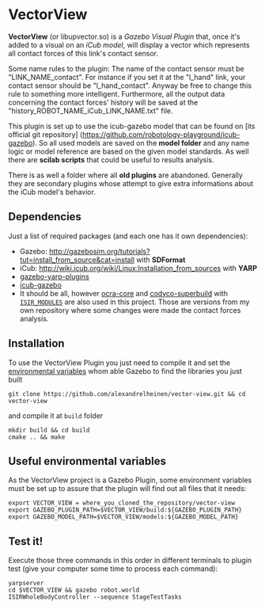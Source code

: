 # VectorView #

**VectorView** (or libupvector.so) is a *Gazebo Visual Plugin* that, once it's added to a visual on an *iCub model*, will display a vector which represents all contact forces of this link's contact sensor.

Some name rules to the plugin:
The name of the contact sensor must be "LINK_NAME_contact". For instance if you set it at the "l_hand" link, your contact sensor should be "l_hand_contact". Anyway be free to change this rule to something more intelligent. Furthermore, all the output data concerning the contact forces' history will be saved at the "history_ROBOT_NAME_iCub_LINK_NAME.txt" file.

This plugin is set up to use the icub-gazebo model that can be found on [its official git repository] (https://github.com/robotology-playground/icub-gazebo). So all used models are saved on the **model folder** and any name logic or model reference are based on the given model standards. As well there are **scilab scripts** that could be useful to results analysis.

There is as well a folder where all **old plugins** are abandoned. Generally they are secondary plugins whose attempt to give extra informations about the iCub model's behavior.
    
## Dependencies ##

Just a list of required packages (and each one has it own dependencies):
 * Gazebo: http://gazebosim.org/tutorials?tut=install_from_source&cat=install with **SDFormat**
 * iCub: http://wiki.icub.org/wiki/Linux:Installation_from_sources with **YARP** 
 * [gazebo-yarp-plugins](https://github.com/robotology/gazebo-yarp-plugins)
 * [icub-gazebo](https://github.com/robotology-playground/icub-gazebo)
 * It should be all, however [ocra-core](https://github.com/ocra-recipes/ocra-core) and [codyco-superbuild](https://github.com/alexandrelheinen/codyco-superbuild) with [`ISIR_MODULES`](https://github.com/alexandrelheinen/codyco-superbuild#a-note-on-ocra-wbi-plugins) are also used in this project. Those are versions from my own repository where some changes were made the contact forces analysis.
 
## Installation ##

To use the VectorView Plugin you just need to compile it and set the [environmental variables](#useful-environment-variables) whom able Gazebo to find the libraries you just built

    git clone https://github.com/alexandrelheinen/vector-view.git && cd vector-view
    
and compile it at `build` folder

    mkdir build && cd build
    cmake .. && make

## Useful environmental variables ##

As the VectorView project is a Gazebo Plugin, some environment variables must be set up to assure that the plugin will find out all files that it needs:

    export VECTOR_VIEW = where_you_cloned_the_repository/vector-view
    export GAZEBO_PLUGIN_PATH=$VECTOR_VIEW/build:${GAZEBO_PLUGIN_PATH}
    export GAZEBO_MODEL_PATH=$VECTOR_VIEW/models:${GAZEBO_MODEL_PATH}

## Test it! ##

Execute those three commands in this order in different terminals to plugin test (give your computer some time to process each command):

    yarpserver
    cd $VECTOR_VIEW && gazebo robot.world
    ISIRWholeBodyController --sequence StageTestTasks
